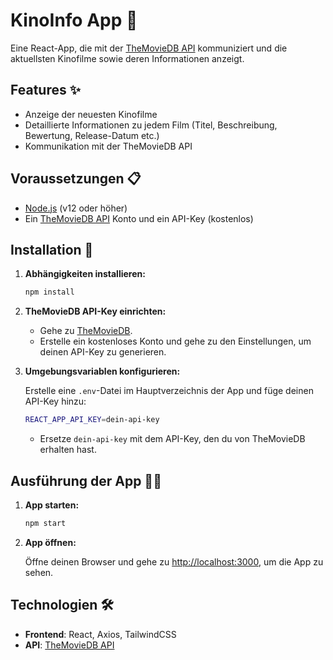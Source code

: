 # KinoInfo App 🍿

Eine React-App, die mit der [TheMovieDB API](https://www.themoviedb.org/) kommuniziert und die aktuellsten Kinofilme sowie deren Informationen anzeigt.

## Features ✨

- Anzeige der neuesten Kinofilme
- Detaillierte Informationen zu jedem Film (Titel, Beschreibung, Bewertung, Release-Datum etc.)
- Kommunikation mit der TheMovieDB API

## Voraussetzungen 📋

- [Node.js](https://nodejs.org/) (v12 oder höher)
- Ein [TheMovieDB API](https://www.themoviedb.org/) Konto und ein API-Key (kostenlos)

## Installation 🚀

1. **Abhängigkeiten installieren:**

   ```bash
   npm install
   ```

2. **TheMovieDB API-Key einrichten:**

   - Gehe zu [TheMovieDB](https://www.themoviedb.org/).
   - Erstelle ein kostenloses Konto und gehe zu den Einstellungen, um deinen API-Key zu generieren.

3. **Umgebungsvariablen konfigurieren:**

   Erstelle eine `.env`-Datei im Hauptverzeichnis der App und füge deinen API-Key hinzu:

   ```bash
   REACT_APP_API_KEY=dein-api-key
   ```

   - Ersetze `dein-api-key` mit dem API-Key, den du von TheMovieDB erhalten hast.

## Ausführung der App 🏃‍♂️

1. **App starten:**

   ```bash
   npm start
   ```

2. **App öffnen:**

   Öffne deinen Browser und gehe zu [http://localhost:3000](http://localhost:3000), um die App zu sehen.

## Technologien 🛠️

- **Frontend**: React, Axios, TailwindCSS
- **API**: [TheMovieDB API](https://www.themoviedb.org/documentation/api)
